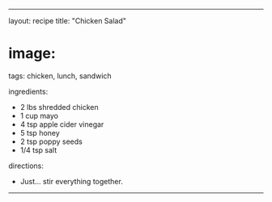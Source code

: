 ---

layout: recipe
title: "Chicken Salad"
# image:
tags: chicken, lunch, sandwich

ingredients:
- 2 lbs shredded chicken
- 1 cup mayo
- 4 tsp apple cider vinegar
- 5 tsp honey
- 2 tsp poppy seeds
- 1/4 tsp salt

directions:
- Just... stir everything together.

---
